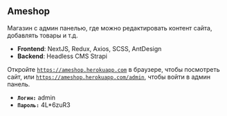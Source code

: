 ## Ameshop

Магазин с админ панелью, где можно редактировать контент сайта, добавлять товары и т.д.

- **Frontend**: NextJS, Redux, Axios, SCSS, AntDesign
- **Backend**: Headless CMS Strapi 

Откройте [`https://ameshop.herokuapp.com`](https://ameshop.herokuapp.com) в браузере, чтобы посмотреть сайт, или [`https://ameshop.herokuapp.com/admin`](https://ameshop.herokuapp.com/admin), чтобы войти в админ панель.

 - **`Логин:`** admin
 - **`Пароль:`** 4L*6zuR3

